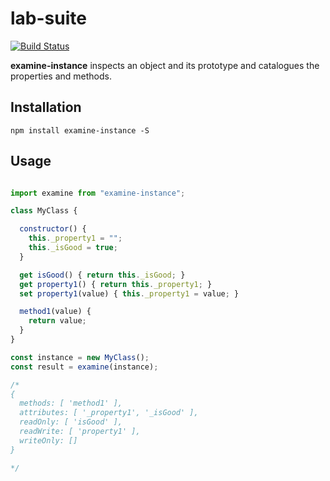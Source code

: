 
# lab-suite

[![Build Status](https://travis-ci.org/midknight41/examine-instance.svg?branch=master)](https://travis-ci.org/midknight41/examine-instance) 

**examine-instance** inspects an object and its prototype and catalogues the properties and methods.

## Installation

```
npm install examine-instance -S
```

## Usage

```js

import examine from "examine-instance";

class MyClass {

  constructor() {
    this._property1 = "";
    this._isGood = true;
  }

  get isGood() { return this._isGood; }
  get property1() { return this._property1; }
  set property1(value) { this._property1 = value; }

  method1(value) {
    return value;
  }
}

const instance = new MyClass();
const result = examine(instance);

/*
{ 
  methods: [ 'method1' ],
  attributes: [ '_property1', '_isGood' ],
  readOnly: [ 'isGood' ],
  readWrite: [ 'property1' ],
  writeOnly: []
}

*/

```
